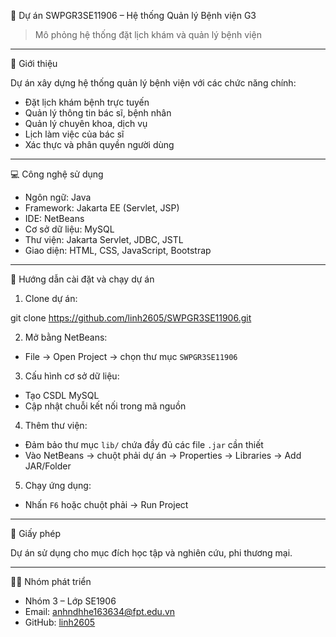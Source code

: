 
 🏥 Dự án SWPGR3SE11906 – Hệ thống Quản lý Bệnh viện G3

> Mô phỏng hệ thống đặt lịch khám và quản lý bệnh viện

---

 📌 Giới thiệu

Dự án xây dựng hệ thống quản lý bệnh viện với các chức năng chính:

- Đặt lịch khám bệnh trực tuyến
- Quản lý thông tin bác sĩ, bệnh nhân
- Quản lý chuyên khoa, dịch vụ
- Lịch làm việc của bác sĩ
- Xác thực và phân quyền người dùng

---

 💻 Công nghệ sử dụng

- Ngôn ngữ: Java  
- Framework: Jakarta EE (Servlet, JSP)  
- IDE: NetBeans  
- Cơ sở dữ liệu: MySQL  
- Thư viện: Jakarta Servlet, JDBC, JSTL  
- Giao diện: HTML, CSS, JavaScript, Bootstrap  

---


 🚀 Hướng dẫn cài đặt và chạy dự án

 1. Clone dự án:

git clone https://github.com/linh2605/SWPGR3SE11906.git


 2. Mở bằng NetBeans:
- File → Open Project → chọn thư mục `SWPGR3SE11906`

 3. Cấu hình cơ sở dữ liệu:
- Tạo CSDL MySQL
- Cập nhật chuỗi kết nối trong mã nguồn

 4. Thêm thư viện:
- Đảm bảo thư mục `lib/` chứa đầy đủ các file `.jar` cần thiết
- Vào NetBeans → chuột phải dự án → Properties → Libraries → Add JAR/Folder

 5. Chạy ứng dụng:
- Nhấn `F6` hoặc chuột phải → Run Project

---


 📜 Giấy phép

Dự án sử dụng cho mục đích học tập và nghiên cứu, phi thương mại.

---

 👨‍💻 Nhóm phát triển

- Nhóm 3 – Lớp SE1906
- Email: anhndhhe163634@fpt.edu.vn
- GitHub: [linh2605](https://github.com/linh2605)

